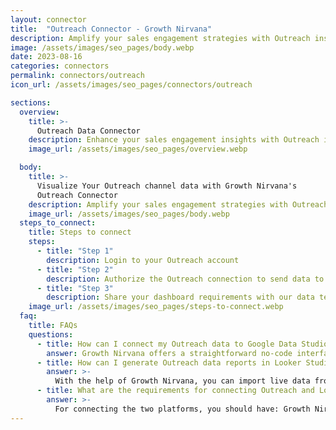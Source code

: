 ```yaml
---
layout: connector
title:  "Outreach Connector - Growth Nirvana"
description: Amplify your sales engagement strategies with Outreach insights integrated into Looker Studio.
image: /assets/images/seo_pages/body.webp
date: 2023-08-16
categories: connectors
permalink: connectors/outreach
icon_url: /assets/images/seo_pages/connectors/outreach

sections:
  overview:
    title: >-
      Outreach Data Connector
    description: Enhance your sales engagement insights with Outreach integration. Seamlessly merge sales activity data from Outreach with Looker Studio's analytical capabilities, unlocking insights that shape sales strategies, lead engagement, and operational excellence.
    image_url: /assets/images/seo_pages/overview.webp

  body:
    title: >-
      Visualize Your Outreach channel data with Growth Nirvana's
      Outreach Connector
    description: Amplify your sales engagement strategies with Outreach insights integrated into Looker Studio.
    image_url: /assets/images/seo_pages/body.webp
  steps_to_connect:
    title: Steps to connect
    steps:
      - title: "Step 1"
        description: Login to your Outreach account
      - title: "Step 2"
        description: Authorize the Outreach connection to send data to Growth Nirvana
      - title: "Step 3"
        description: Share your dashboard requirements with our data team. We will build the report for you.
    image_url: /assets/images/seo_pages/steps-to-connect.webp
  faq:
    title: FAQs
    questions:
      - title: How can I connect my Outreach data to Google Data Studio/Looker Studio?
        answer: Growth Nirvana offers a straightforward no-code interface to connect to Outreach data sources.
      - title: How can I generate Outreach data reports in Looker Studio?
        answer: >-
          With the help of Growth Nirvana, you can import live data from Outreach into Looker Studio. These data can be viewed in charts, tables, and dashboards to generate branded reports that can be shared instantly.
      - title: What are the requirements for connecting Outreach and Looker Studio?
        answer: >-
          For connecting the two platforms, you should have: Growth Nirvana Account and Outreach Ads Account
---
```

